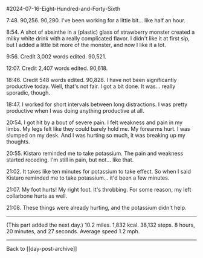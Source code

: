 #2024-07-16-Eight-Hundred-and-Forty-Sixth

7:48.  90,256.  90,290.  I've been working for a little bit...  like half an hour.

8:54.  A shot of absinthe in a (plastic) glass of strawberry monster created a milky white drink with a really complicated flavor.  I didn't like it at first sip, but I added a little bit more of the monster, and now I like it a lot.

9:56.  Credit 3,002 words edited.  90,521.

12:07.  Credit 2,407 words edited.  90,618.

18:46.  Credit 548 words edited.  90,828.  I have not been significantly productive today.  Well, that's not fair.  I got a bit done.  It was...  really sporadic, though.

18:47.  I worked for short intervals between long distractions.  I was pretty productive when I was doing anything productive at all.

20:54.  I got hit by a bout of severe pain.  I felt weakness and pain in my limbs.  My legs felt like they could barely hold me.  My forearms hurt.  I was slumped on my desk.  And I was hurting so much, it was breaking up my thoughts.

20:55.  Kistaro reminded me to take potassium.  The pain and weakness started receding.  I'm still in pain, but not... like that.

21:02.  It takes like ten minutes for potassium to take effect.  So when I said Kistaro reminded me to take potassium...  it'd been a few minutes.

21:07.  My foot hurts!  My right foot.  It's throbbing.  For some reason, my left collarbone hurts as well.

21:08.  These things were already hurting, and the potassium didn't help.

---
(This part added the next day.)  10.2 miles.  1,832 kcal.  38,132 steps.  8 hours, 20 minutes, and 27 seconds.  Average speed 1.2 mph.

---
Back to [[day-post-archive]]